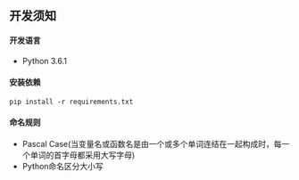 ## 开发须知

#### 开发语言

* Python 3.6.1

#### 安装依赖

```
pip install -r requirements.txt
```

#### 命名规则

* Pascal Case(当变量名或函数名是由一个或多个单词连结在一起构成时，每一个单词的首字母都采用大写字母)
* Python命名区分大小写

